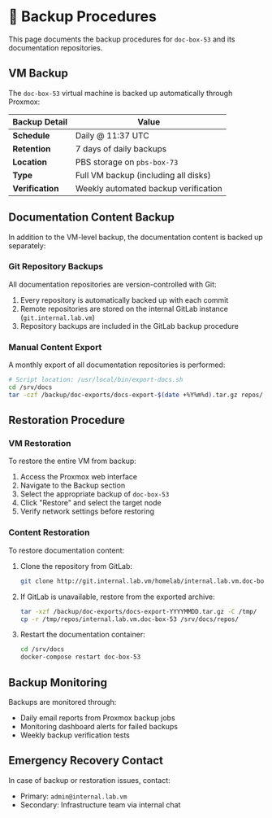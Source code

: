 # 💾 Backup Procedures

This page documents the backup procedures for `doc-box-53` and its documentation repositories.

## VM Backup

The `doc-box-53` virtual machine is backed up automatically through Proxmox:

| Backup Detail | Value |
|---------------|-------|
| **Schedule** | Daily @ 11:37 UTC |
| **Retention** | 7 days of daily backups |
| **Location** | PBS storage on `pbs-box-73` |
| **Type** | Full VM backup (including all disks) |
| **Verification** | Weekly automated backup verification |

## Documentation Content Backup

In addition to the VM-level backup, the documentation content is backed up separately:

### Git Repository Backups

All documentation repositories are version-controlled with Git:

1. Every repository is automatically backed up with each commit
2. Remote repositories are stored on the internal GitLab instance (`git.internal.lab.vm`)
3. Repository backups are included in the GitLab backup procedure

### Manual Content Export

A monthly export of all documentation repositories is performed:

```bash
# Script location: /usr/local/bin/export-docs.sh
cd /srv/docs
tar -czf /backup/doc-exports/docs-export-$(date +%Y%m%d).tar.gz repos/
```

## Restoration Procedure

### VM Restoration

To restore the entire VM from backup:

1. Access the Proxmox web interface
2. Navigate to the Backup section
3. Select the appropriate backup of `doc-box-53`
4. Click "Restore" and select the target node
5. Verify network settings before restoring

### Content Restoration

To restore documentation content:

1. Clone the repository from GitLab:
   ```bash
   git clone http://git.internal.lab.vm/homelab/internal.lab.vm.doc-box-53.git
   ```

2. If GitLab is unavailable, restore from the exported archive:
   ```bash
   tar -xzf /backup/doc-exports/docs-export-YYYYMMDD.tar.gz -C /tmp/
   cp -r /tmp/repos/internal.lab.vm.doc-box-53 /srv/docs/repos/
   ```

3. Restart the documentation container:
   ```bash
   cd /srv/docs
   docker-compose restart doc-box-53
   ```

## Backup Monitoring

Backups are monitored through:

- Daily email reports from Proxmox backup jobs
- Monitoring dashboard alerts for failed backups
- Weekly backup verification tests

## Emergency Recovery Contact

In case of backup or restoration issues, contact:

- Primary: `admin@internal.lab.vm`
- Secondary: Infrastructure team via internal chat